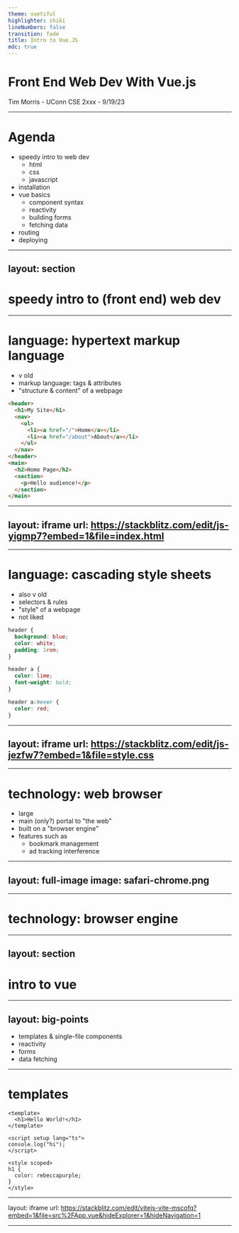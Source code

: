 ```yaml
---
theme: vuetiful
highlighter: shiki
lineNumbers: false
transition: fade
title: Intro to Vue.JS
mdc: true
---
```


<!-- markdownlint-disable-file -->

# Front End Web Dev With Vue.js

Tim Morris - UConn CSE 2xxx - 9/19/23

---

# Agenda

- speedy intro to web dev
  - html
  - css
  - javascript
- installation
- vue basics
  - component syntax
  - reactivity
  - building forms
  - fetching data
- routing
- deploying

---
layout: section
---

# speedy intro to (front end) web dev

---

# language: **h**yper**t**ext **m**arkup **l**anguage

- v old
- markup language: tags & attributes
- "structure & content" of a webpage

```html {all|1|9|2-8|5}
<header>
  <h1>My Site</h1>
  <nav>
    <ul>
      <li><a href="/">Home</a></li>
      <li><a href="/about">About</a></li>
    </ul>
  </nav>
</header>
<main>
  <h2>Home Page</h2>
  <section>
    <p>Hello audience!</p>
  </section>
</main>
```

---
layout: iframe
url: https://stackblitz.com/edit/js-yigmp7?embed=1&file=index.html
---

---

# language: **c**ascading **s**tyle **s**heets

- also v old
- selectors & rules
- "style" of a webpage
- not liked

```css {all|1|2|7|12}
header {
  background: blue;
  color: white;
  padding: 1rem;
}

header a {
  color: lime;
  font-weight: bold;
}

header a:hover {
  color: red;
}
```

---
layout: iframe
url: https://stackblitz.com/edit/js-jezfw7?embed=1&file=style.css
---

---

# technology: web browser

- large
- main (only?) portal to "the web"
- built on a "browser engine"
- features such as
  - bookmark management
  - ad tracking interference

---
layout: full-image
image: safari-chrome.png
---

---

# technology: browser engine

---
layout: section
---

# intro to vue

---
layout: big-points
---

- templates & single-file components
- reactivity
- forms
- data fetching

---

# templates

```vue {all|1-3|5-7|9-13} {lines:true}
<template>
  <h1>Hello World!</h1>
</template>

<script setup lang="ts">
console.log("hi");
</script>

<style scoped>
h1 {
  color: rebeccapurple;
}
</style>
```

---

layout: iframe
url: https://stackblitz.com/edit/vitejs-vite-mscofq?embed=1&file=src%2FApp.vue&hideExplorer=1&hideNavigation=1

---
